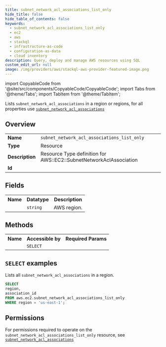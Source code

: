 ```yaml
---
title: subnet_network_acl_associations_list_only
hide_title: false
hide_table_of_contents: false
keywords:
  - subnet_network_acl_associations_list_only
  - ec2
  - aws
  - stackql
  - infrastructure-as-code
  - configuration-as-data
  - cloud inventory
description: Query, deploy and manage AWS resources using SQL
custom_edit_url: null
image: /img/providers/aws/stackql-aws-provider-featured-image.png
---
```


import CopyableCode from '@site/src/components/CopyableCode/CopyableCode';
import Tabs from '@theme/Tabs';
import TabItem from '@theme/TabItem';

Lists <code>subnet_network_acl_associations</code> in a region or regions, for all properties use <a href="/providers/aws/serviceName/subnet_network_acl_associations/"><code>subnet_network_acl_associations</code></a>

## Overview
<table><tbody>
<tr><td><b>Name</b></td><td><code>subnet_network_acl_associations_list_only</code></td></tr>
<tr><td><b>Type</b></td><td>Resource</td></tr>
<tr><td><b>Description</b></td><td>Resource Type definition for AWS::EC2::SubnetNetworkAclAssociation</td></tr>
<tr><td><b>Id</b></td><td><CopyableCode code="aws.ec2.subnet_network_acl_associations_list_only" /></td></tr>
</tbody></table>

## Fields
<table><tbody><tr><th>Name</th><th>Datatype</th><th>Description</th></tr><tr><td><CopyableCode code="region" /></td><td><code>string</code></td><td>AWS region.</td></tr>
</tbody></table>

## Methods

<table><tbody>
  <tr>
    <th>Name</th>
    <th>Accessible by</th>
    <th>Required Params</th>
  </tr>
  <tr>
    <td><CopyableCode code="list_resources" /></td>
    <td><code>SELECT</code></td>
    <td><CopyableCode code="region" /></td>
  </tr>
</tbody></table>

## `SELECT` examples
Lists all <code>subnet_network_acl_associations</code> in a region.
```sql
SELECT
region,
association_id
FROM aws.ec2.subnet_network_acl_associations_list_only
WHERE region = 'us-east-1';
```


## Permissions

For permissions required to operate on the <code>subnet_network_acl_associations_list_only</code> resource, see <a href="/providers/aws/ec2/subnet_network_acl_associations/#permissions"><code>subnet_network_acl_associations</code></a>

